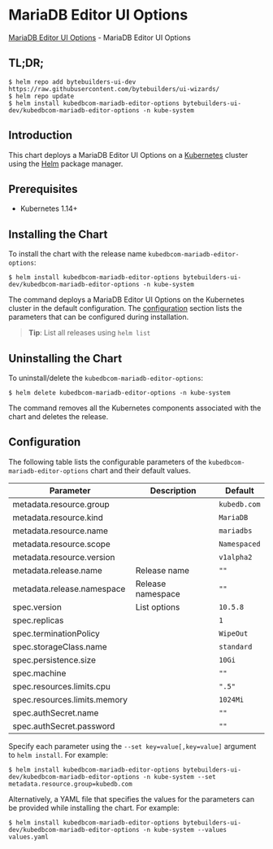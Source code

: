 # MariaDB Editor UI Options

[MariaDB Editor UI Options](https://byte.builders) - MariaDB Editor UI Options

## TL;DR;

```console
$ helm repo add bytebuilders-ui-dev https://raw.githubusercontent.com/bytebuilders/ui-wizards/
$ helm repo update
$ helm install kubedbcom-mariadb-editor-options bytebuilders-ui-dev/kubedbcom-mariadb-editor-options -n kube-system
```

## Introduction

This chart deploys a MariaDB Editor UI Options on a [Kubernetes](http://kubernetes.io) cluster using the [Helm](https://helm.sh) package manager.

## Prerequisites

- Kubernetes 1.14+

## Installing the Chart

To install the chart with the release name `kubedbcom-mariadb-editor-options`:

```console
$ helm install kubedbcom-mariadb-editor-options bytebuilders-ui-dev/kubedbcom-mariadb-editor-options -n kube-system
```

The command deploys a MariaDB Editor UI Options on the Kubernetes cluster in the default configuration. The [configuration](#configuration) section lists the parameters that can be configured during installation.

> **Tip**: List all releases using `helm list`

## Uninstalling the Chart

To uninstall/delete the `kubedbcom-mariadb-editor-options`:

```console
$ helm delete kubedbcom-mariadb-editor-options -n kube-system
```

The command removes all the Kubernetes components associated with the chart and deletes the release.

## Configuration

The following table lists the configurable parameters of the `kubedbcom-mariadb-editor-options` chart and their default values.

|          Parameter           |    Description    |   Default    |
|------------------------------|-------------------|--------------|
| metadata.resource.group      |                   | `kubedb.com` |
| metadata.resource.kind       |                   | `MariaDB`    |
| metadata.resource.name       |                   | `mariadbs`   |
| metadata.resource.scope      |                   | `Namespaced` |
| metadata.resource.version    |                   | `v1alpha2`   |
| metadata.release.name        | Release name      | `""`         |
| metadata.release.namespace   | Release namespace | `""`         |
| spec.version                 | List options      | `10.5.8`     |
| spec.replicas                |                   | `1`          |
| spec.terminationPolicy       |                   | `WipeOut`    |
| spec.storageClass.name       |                   | `standard`   |
| spec.persistence.size        |                   | `10Gi`       |
| spec.machine                 |                   | `""`         |
| spec.resources.limits.cpu    |                   | `".5"`       |
| spec.resources.limits.memory |                   | `1024Mi`     |
| spec.authSecret.name         |                   | `""`         |
| spec.authSecret.password     |                   | `""`         |


Specify each parameter using the `--set key=value[,key=value]` argument to `helm install`. For example:

```console
$ helm install kubedbcom-mariadb-editor-options bytebuilders-ui-dev/kubedbcom-mariadb-editor-options -n kube-system --set metadata.resource.group=kubedb.com
```

Alternatively, a YAML file that specifies the values for the parameters can be provided while
installing the chart. For example:

```console
$ helm install kubedbcom-mariadb-editor-options bytebuilders-ui-dev/kubedbcom-mariadb-editor-options -n kube-system --values values.yaml
```
